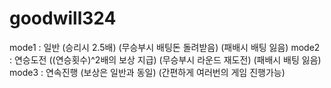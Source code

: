 # goodwill324
mode1 : 일반 (승리시 2.5배) (무승부시 배팅돈 돌려받음) (패배시 배팅 잃음)
mode2 : 연승도전 ((연승횟수)^2배의 보상 지급) (무승부시 라운드 재도전) (패배시 배팅 잃음)
mode3 : 연속진행 (보상은 일반과 동일) (간편하게 여러번의 게임 진행가능)

